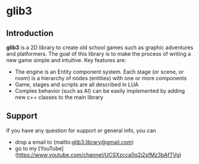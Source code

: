 # glib3

## Introduction

**glib3** is a 2D library to create old school games such as graphic adventures and platformers. The goal of this library is to make the process of writing a new game simple and intuitive. Key features are:

* The engine is an Entity component system. Each stage (or scene, or room) is a hierarchy of nodes (entities) with one or more components
* Game, stages and scripts are all described in LUA
* Complex behavior (such as AI) can be easily implemented by adding new c++ classes to the main library

## Support
 
If you have any question for support or general info, you can

* drop a email to (mailto:glib3.library@gmail.com)
* go to my [YouTube] (https://www.youtube.com/channel/UCSXzcca0q2j2sfMz3bAfTVg)

